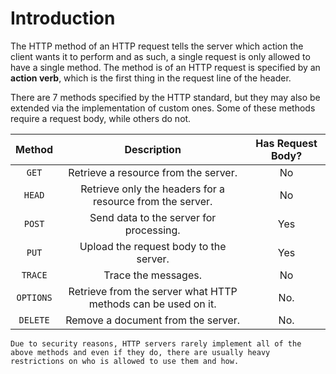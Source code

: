 # Introduction
The HTTP method of an HTTP request tells the server which action the client wants it to perform and as such, a single request is only allowed to have a single method. The method is of an HTTP request is specified by an **action verb**, which is the first thing in the request line of the header.

There are 7 methods specified by the HTTP standard, but they may also be extended via the implementation of custom ones. Some of these methods require a request body, while others do not.

| Method | Description|Has Request Body? |
| :----: | :---------------: |:---:|
|`GET`|Retrieve a resource from the server.|No|
|`HEAD`|Retrieve only the headers for a resource from the server.|No|
|`POST`|Send data to the server for processing.|Yes|
|`PUT`|Upload the request body to the server.|Yes|
|`TRACE`|Trace the messages.|No|
|`OPTIONS`|Retrieve from the server what HTTP methods can be used on it.|No.|
|`DELETE`|Remove a document from the server.|No.|

```admonish note
Due to security reasons, HTTP servers rarely implement all of the above methods and even if they do, there are usually heavy restrictions on who is allowed to use them and how.
```

